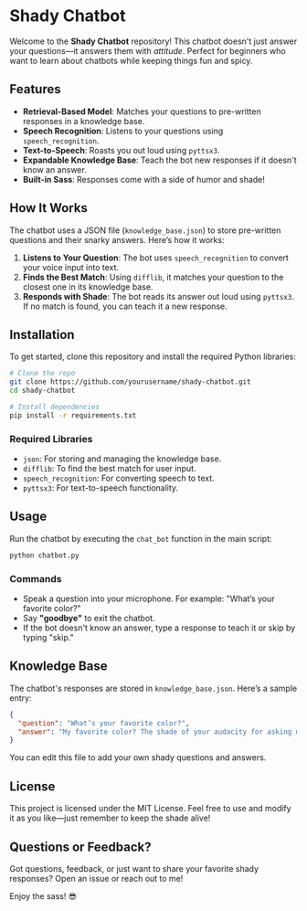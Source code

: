 # Shady Chatbot

Welcome to the **Shady Chatbot** repository! This chatbot doesn't just answer your questions—it answers them with *attitude*. Perfect for beginners who want to learn about chatbots while keeping things fun and spicy.

## Features
- **Retrieval-Based Model**: Matches your questions to pre-written responses in a knowledge base.
- **Speech Recognition**: Listens to your questions using `speech_recognition`.
- **Text-to-Speech**: Roasts you out loud using `pyttsx3`.
- **Expandable Knowledge Base**: Teach the bot new responses if it doesn't know an answer.
- **Built-in Sass**: Responses come with a side of humor and shade!

## How It Works
The chatbot uses a JSON file (`knowledge_base.json`) to store pre-written questions and their snarky answers. Here’s how it works:
1. **Listens to Your Question**: The bot uses `speech_recognition` to convert your voice input into text.
2. **Finds the Best Match**: Using `difflib`, it matches your question to the closest one in its knowledge base.
3. **Responds with Shade**: The bot reads its answer out loud using `pyttsx3`. If no match is found, you can teach it a new response.

## Installation
To get started, clone this repository and install the required Python libraries:

```bash
# Clone the repo
git clone https://github.com/yourusername/shady-chatbot.git
cd shady-chatbot

# Install dependencies
pip install -r requirements.txt
```

### Required Libraries
- `json`: For storing and managing the knowledge base.
- `difflib`: To find the best match for user input.
- `speech_recognition`: For converting speech to text.
- `pyttsx3`: For text-to-speech functionality.

## Usage
Run the chatbot by executing the `chat_bot` function in the main script:

```bash
python chatbot.py
```

### Commands
- Speak a question into your microphone. For example: "What’s your favorite color?"
- Say **"goodbye"** to exit the chatbot.
- If the bot doesn't know an answer, type a response to teach it or skip by typing "skip."

## Knowledge Base
The chatbot's responses are stored in `knowledge_base.json`. Here’s a sample entry:

```json
{
  "question": "What’s your favorite color?",
  "answer": "My favorite color? The shade of your audacity for asking me that."
}
```

You can edit this file to add your own shady questions and answers.

## License
This project is licensed under the MIT License. Feel free to use and modify it as you like—just remember to keep the shade alive!

## Questions or Feedback?
Got questions, feedback, or just want to share your favorite shady responses? Open an issue or reach out to me!

Enjoy the sass! 😎

